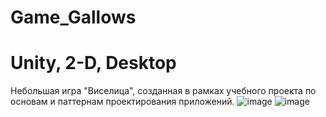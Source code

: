 # Game_Gallows
# Unity, 2-D, Desktop
Небольшая игра "Виселица", созданная в рамках учебного проекта по основам и паттернам проектирования приложений. 
![image](https://github.com/StrayDeR28/Game_Gallows/assets/79637474/fc363430-eb8f-43d9-b8d5-1b8b916756bd)
![image](https://github.com/StrayDeR28/Game_Gallows/assets/79637474/d3e41814-1e57-4aab-9336-61d555bee796)
